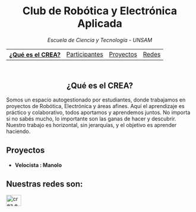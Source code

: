 <!DOCTYPE html>
<html lang="es">
<head>
    <meta charset="UTF-8">
    <meta name="viewport" content="width=device-width, initial-scale=1.0">
     
</head>
<body>
    <header>
        <h1 align="center"> Club de Robótica y Electrónica Aplicada  </h1>
        <p align="center"><em>Escuela de Ciencia y Tecnología - UNSAM</em></p>
        <nav> 
            <table> <!-- ESTO NO SE HACE PERO LA VERDAD QUE PARA IR ARMANDO NO QUEDA TAAAN MAL-->
                       <th>
                           <a href="#club"> ¿Qué es el CREA?</a></td> 
                           <td><a href="#"> Participantes</a></td>
                            <td><a href='#proyectos'> Proyectos </a></td>
                           <td><a href="#redes"> Redes</a></td>
                       </th>
           </table>
        </nav>
    </header>
    <section id="club">
        <h2 align="center"> ¿Qué es el CREA?</h2>
      <p>
        Somos un espacio autogestionado por estudiantes, donde trabajamos en proyectos de Robótica, Electrónica y áreas afines. Aquí el aprendizaje es práctico y colaborativo, todos aportamos y aprendemos juntos. No importa si no sabés mucho, lo importante son las ganas de hacer y descubrir. Nuestro trabajo es horizontal, sin jerarquías, y el objetivo es aprender haciendo.
      </p>
    </section>
    <section id="proyectos">
        <h2>Proyectos</h2>
        <ul>
            <li>
                <h4>Velocista : Manolo</h4>
            </li>
        </ul>
    </section>
     <section id="redes">
        <h2> Nuestras redes son:</h2>
        <a href="https://www.instagram.com/crea.ecyt.unsam/" target="blank"><img align="center" src="https://raw.githubusercontent.com/rahuldkjain/github-profile-readme-generator/master/src/images/icons/Social/instagram.svg" alt="crea.ecyt.unsam" height="30" width="40" /></a>
     </section>
</body>
</html>

